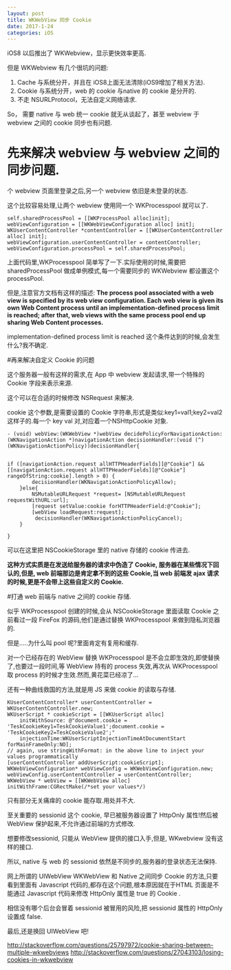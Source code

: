 ```yaml
---
layout: post
title: WKWebView 同步 Cookie
date: 2017-1-24
categories: iOS
---
```

iOS8 以后推出了 WKWebview，显示更快效率更高.

但是 WKWebview 有几个很坑的问题:

1. Cache 与系统分开，并且在 iOS8上面无法清除(iOS9增加了相关方法).
2. Cookie 与系统分开，web 的 cookie 与native 的 cookie 是分开的.
3. 不走 NSURLProtocol，无法自定义网络请求.

So， 需要 native 与 web 统一 cookie 就无从谈起了，甚至 webview 于 webview 之间的 cookie 同步也有问题.

# 先来解决 webview 与 webview 之间的同步问题.
个 webview 页面里登录之后,另一个 webview 依旧是未登录的状态.

这个比较容易处理,让两个 webview 使用同一个 WKProcesspool 就可以了.

```
self.sharedProcessPool = [[WKProcessPool alloc]init];
webViewConfiguration = [[WKWebViewConfiguration alloc] init];
WKUserContentController *contentController = [[WKUserContentController alloc] init];
webViewConfiguration.userContentController = contentController;
webViewConfiguration.processPool = self.sharedProcessPool;
```

上面代码里,WKProcesspool 简单写了一下.实际使用的时候,需要把 sharedProcessPool 做成单例模式,每一个需要同步的 WKWebview 都设置这个 processPool.

但是,注意官方文档有这样的描述:
**The process pool associated with a web view is specified by its web view configuration. Each web view is given its own Web Content process until an implementation-defined process limit is reached; after that, web views with the same process pool end up sharing Web Content processes.**

implementation-defined process limit is reached 这个条件达到的时候,会发生什么?我不确定.

#再来解决自定义 Cookie 的问题

这个服务器一般有这样的需求,在 App 中 webview 发起请求,带一个特殊的 Cookie 字段来表示来源.

这个可以在合适的时候修改 NSRequest 来解决.

cookie 这个参数,是需要设置的 Cookie 字符串,形式是类似:key1=val1;key2=val2这样子的.每一个 key val 对,对应着一个NSHttpCookie 对象.
```
- (void) webView:(WKWebView *)webView decidePolicyForNavigationAction:(WKNavigationAction *)navigationAction decisionHandler:(void (^)(WKNavigationActionPolicy))decisionHandler{
    
    
if ([navigationAction.request allHTTPHeaderFields][@"Cookie"] && [[navigationAction.request allHTTPHeaderFields][@"Cookie"] rangeOfString:cookie].length > 0) {
        decisionHandler(WKNavigationActionPolicyAllow);
    }else{
        NSMutableURLRequest *request= [NSMutableURLRequest requestWithURL:url];
        [request setValue:cookie forHTTPHeaderField:@"Cookie"];
        [webView loadRequest:request];
         decisionHandler(WKNavigationActionPolicyCancel);
    }

}
```

可以在这里把 NSCookieStorage 里的 native 存储的 cookie 传进去.

**这种方式实质是在发送给服务器的请求中伪造了 Cookie, 服务器在某些情况下回认的,但是,  web 前端那边是肯定拿不到的这些 Cookie,当 web 前端发 ajax 请求的时候,更是不会带上这些自定义的 Cookie.**

#打通 web 前端与 native 之间的 cookie 存储.

似乎 WKProcesspool 创建的时候,会从 NSCookieStorage 里面读取 Cookie 之前看过一段 FireFox 的源码,他们是通过替换 WKProcesspool 来做到隐私浏览器的.

但是.....为什么叫 pool 呢?里面肯定有复用和缓存.

对一个已经存在的 WebView 替换 WKProcesspool 是不会立即生效的,即使替换了,也要过一段时间,等 WebView 持有的 process 失效,再次从 WKProcesspool 取 process 的时候才生效.然而,黄花菜已经凉了...

还有一种曲线救国的方法,就是用 JS 来做 cookie 的读取与存储.

```
KUserContentController* userContentController = WKUserContentController.new;  
WKUserScript * cookieScript = [[WKUserScript alloc]   
    initWithSource: @"document.cookie = 'TeskCookieKey1=TeskCookieValue1';document.cookie = 'TeskCookieKey2=TeskCookieValue2';"  
    injectionTime:WKUserScriptInjectionTimeAtDocumentStart forMainFrameOnly:NO];  
// again, use stringWithFormat: in the above line to inject your values programmatically  
[userContentController addUserScript:cookieScript];  
WKWebViewConfiguration* webViewConfig = WKWebViewConfiguration.new;  
webViewConfig.userContentController = userContentController;  
WKWebView * webView = [[WKWebView alloc] initWithFrame:CGRectMake(/*set your values*/) 
```
只有部分无关痛痒的 cookie 能存取.用处并不大.

至关重要的 sessionid 这个 cookie, 早已被服务器设置了 HttpOnly 属性!然后被 WebView 保护起来,不允许通过前端的方式修改.

想要修改sessionid, 只能从 WebView 提供的接口入手,但是, WKwebview 没有这样的接口.

所以, native 与 web 的 sessionid 依然是不同步的,服务器的登录状态无法保持.

网上所谓的 UIWebView  WKWebView 和 Native 之间同步 Cookie 的方法,只要看到里面有 Javascript 代码的,都存在这个问题,根本原因就在于HTML 页面是不能通过 Javascript 代码来修改 HttpOnly 属性是 true 的 Cookie .

相信没有哪个后台会冒着 sessionid 被冒用的风险,把 sessionid 属性的 HttpOnly 设置成 false.

最后,还是换回 UIWebView 吧!

http://stackoverflow.com/questions/25797972/cookie-sharing-between-multiple-wkwebviews
http://stackoverflow.com/questions/27043103/losing-cookies-in-wkwebview